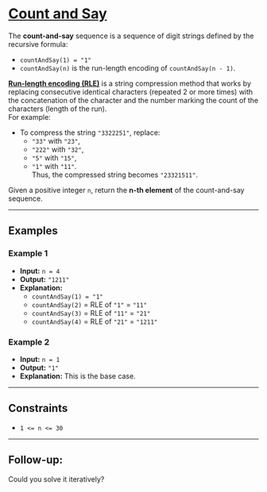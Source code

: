 # [Count and Say](https://leetcode.com/problems/count-and-say/)

The **count-and-say** sequence is a sequence of digit strings defined by the recursive formula:

- `countAndSay(1) = "1"`
- `countAndSay(n)` is the run-length encoding of `countAndSay(n - 1)`.

**[Run-length encoding (RLE)](https://en.wikipedia.org/wiki/Run-length_encoding)** is a string compression method that works by replacing consecutive identical characters (repeated 2 or more times) with the concatenation of the character and the number marking the count of the characters (length of the run).  
For example:
- To compress the string `"3322251"`, replace:
  - `"33"` with `"23"`,
  - `"222"` with `"32"`,
  - `"5"` with `"15"`,
  - `"1"` with `"11"`.  
Thus, the compressed string becomes `"23321511"`.

Given a positive integer `n`, return the **n-th element** of the count-and-say sequence.

---

## Examples

### Example 1
- **Input:** `n = 4`
- **Output:** `"1211"`
- **Explanation:**
  - `countAndSay(1) = "1"`
  - `countAndSay(2)` = RLE of `"1"` = `"11"`
  - `countAndSay(3)` = RLE of `"11"` = `"21"`
  - `countAndSay(4)` = RLE of `"21"` = `"1211"`

### Example 2
- **Input:** `n = 1`
- **Output:** `"1"`
- **Explanation:** This is the base case.

---

## Constraints
- `1 <= n <= 30`

---

## Follow-up:
Could you solve it iteratively?
